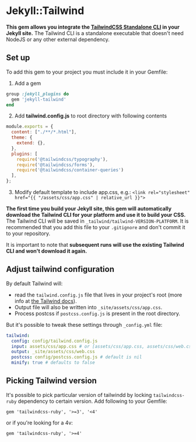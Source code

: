 # Jekyll::Tailwind

**This gem allows you integrate the [TailwindCSS Standalone CLI](https://tailwindcss.com/blog/standalone-cli) in your Jekyll site.** The Tailwind CLI is a standalone executable that doesn't need NodeJS or any other external dependency.

## Set up

To add this gem to your project you must include it in your Gemfile:

1. Add a gem
```ruby
group :jekyll_plugins do
  gem 'jekyll-tailwind'
end
```

2. Add **tailwind.config.js** to root directory with following contents
```js
module.exports = {
  content: ["./**/*.html"],
  theme: {
    extend: {},
  },
  plugins: [
    require('@tailwindcss/typography'),
    require('@tailwindcss/forms'),
    require('@tailwindcss/container-queries')
  ],
};
```

3. Modify default template to include app.css, e.g.:
`<link rel="stylesheet" href="{{ "/assets/css/app.css" | relative_url }}">`

**The first time you build your Jekyll site, this gem will automatically download the Tailwind CLI for your platform and use it to build your CSS.** The Tailwind CLI will be saved in `_tailwind/tailwind-VERSION-PLATFORM`. It is recommended that you add this file to your `.gitignore` and don't commit it to your repository.

It is important to note that **subsequent runs will use the existing Tailwind CLI and won't download it again.**

## Adjust tailwind configuration

By default Tailwind will:
- read the `tailwind.config.js` file that lives in your project's root (more info at [the Tailwind docs](https://tailwindcss.com/docs/configuration)).
- Output file will also be written into `_site/assets/css/app.css`.
- Process postcss if `postcss.config.js` is present in the root directory.

But it's possible to tweak these settings through `_config.yml` file:

```yml
tailwind:
  config: config/tailwind.config.js
  input: assets/css/app.css # or [assets/css/app.css, assets/css/web.css]
  output: _site/assets/css/web.css
  postcss: config/postcss.config.js # default is nil
  minify: true # defaults to false
```

## Picking Tailwind version
It's possible to pick particular version of tailwindd by locking `tailwindcss-ruby` dependency to certain version. Add following to your Gemfile:

`gem 'tailwindcss-ruby', '>=3', '<4'`

or if you're looking for a 4v:

`gem 'tailwindcss-ruby', '>=4'`
